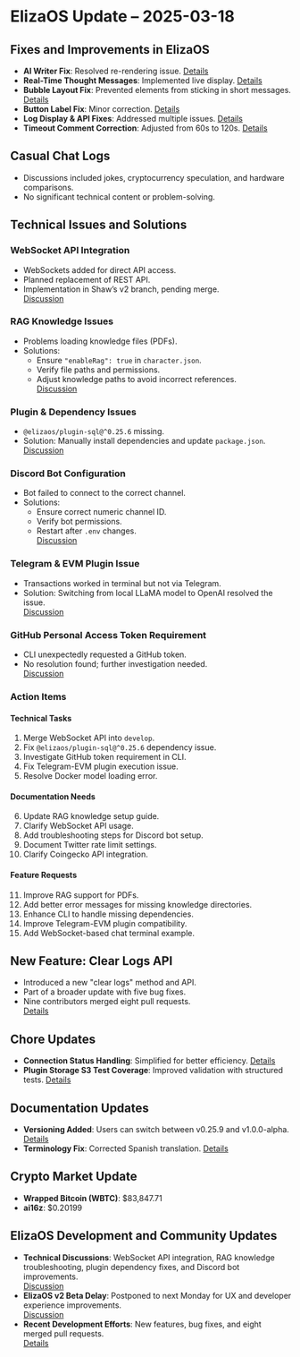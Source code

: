 # ElizaOS Update – 2025-03-18

## Fixes and Improvements in ElizaOS
- **AI Writer Fix**: Resolved re-rendering issue. [Details](https://github.com/elizaOS/eliza/pull/3969)
- **Real-Time Thought Messages**: Implemented live display. [Details](https://github.com/elizaOS/eliza/pull/3967)
- **Bubble Layout Fix**: Prevented elements from sticking in short messages. [Details](https://github.com/elizaOS/eliza/pull/3965)
- **Button Label Fix**: Minor correction. [Details](https://github.com/elizaOS/eliza/pull/3964)
- **Log Display & API Fixes**: Addressed multiple issues. [Details](https://github.com/elizaOS/eliza/pull/3971)
- **Timeout Comment Correction**: Adjusted from 60s to 120s. [Details](https://github.com/elizaOS/eliza/pull/3968)

## Casual Chat Logs
- Discussions included jokes, cryptocurrency speculation, and hardware comparisons.
- No significant technical content or problem-solving.

## Technical Issues and Solutions
### WebSocket API Integration
- WebSockets added for direct API access.
- Planned replacement of REST API.
- Implementation in Shaw’s v2 branch, pending merge.  
  [Discussion](https://discord.com/channels/1253563208833433701/1300025221834739744)

### RAG Knowledge Issues
- Problems loading knowledge files (PDFs).
- Solutions:
  - Ensure `"enableRag": true` in `character.json`.
  - Verify file paths and permissions.
  - Adjust knowledge paths to avoid incorrect references.  
  [Discussion](https://discord.com/channels/1253563208833433701/1300025221834739744)

### Plugin & Dependency Issues
- `@elizaos/plugin-sql@^0.25.6` missing.
- Solution: Manually install dependencies and update `package.json`.  
  [Discussion](https://discord.com/channels/1253563208833433701/1300025221834739744)

### Discord Bot Configuration
- Bot failed to connect to the correct channel.
- Solutions:
  - Ensure correct numeric channel ID.
  - Verify bot permissions.
  - Restart after `.env` changes.  
  [Discussion](https://discord.com/channels/1253563208833433701/1300025221834739744)

### Telegram & EVM Plugin Issue
- Transactions worked in terminal but not via Telegram.
- Solution: Switching from local LLaMA model to OpenAI resolved the issue.  
  [Discussion](https://discord.com/channels/1253563208833433701/1300025221834739744)

### GitHub Personal Access Token Requirement
- CLI unexpectedly requested a GitHub token.
- No resolution found; further investigation needed.  
  [Discussion](https://discord.com/channels/1253563208833433701/1300025221834739744)

### Action Items
#### Technical Tasks
1. Merge WebSocket API into `develop`.
2. Fix `@elizaos/plugin-sql@^0.25.6` dependency issue.
3. Investigate GitHub token requirement in CLI.
4. Fix Telegram-EVM plugin execution issue.
5. Resolve Docker model loading error.

#### Documentation Needs
6. Update RAG knowledge setup guide.
7. Clarify WebSocket API usage.
8. Add troubleshooting steps for Discord bot setup.
9. Document Twitter rate limit settings.
10. Clarify Coingecko API integration.

#### Feature Requests
11. Improve RAG support for PDFs.
12. Add better error messages for missing knowledge directories.
13. Enhance CLI to handle missing dependencies.
14. Improve Telegram-EVM plugin compatibility.
15. Add WebSocket-based chat terminal example.

## New Feature: Clear Logs API
- Introduced a new "clear logs" method and API.
- Part of a broader update with five bug fixes.
- Nine contributors merged eight pull requests.  
  [Details](https://github.com/elizaOS/eliza/pull/3974)

## Chore Updates
- **Connection Status Handling**: Simplified for better efficiency. [Details](https://github.com/elizaOS/eliza/pull/3973)
- **Plugin Storage S3 Test Coverage**: Improved validation with structured tests. [Details](https://github.com/elizaOS/eliza/pull/3976)

## Documentation Updates
- **Versioning Added**: Users can switch between v0.25.9 and v1.0.0-alpha. [Details](https://github.com/elizaOS/eliza/pull/3963)
- **Terminology Fix**: Corrected Spanish translation. [Details](https://github.com/elizaOS/eliza/pull/3970)

## Crypto Market Update
- **Wrapped Bitcoin (WBTC)**: $83,847.71
- **ai16z**: $0.20199

## ElizaOS Development and Community Updates
- **Technical Discussions**: WebSocket API integration, RAG knowledge troubleshooting, plugin dependency fixes, and Discord bot improvements.  
  [Discussion](https://discord.com/channels/1253563208833433701/1300025221834739744)
- **ElizaOS v2 Beta Delay**: Postponed to next Monday for UX and developer experience improvements.  
  [Discussion](https://discord.com/channels/1253563208833433701/1301363808421543988)
- **Recent Development Efforts**: New features, bug fixes, and eight merged pull requests.  
  [Details](https://github.com/elizaOS/eliza/pull/3974)
